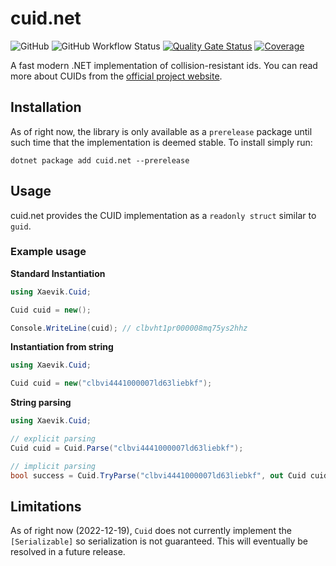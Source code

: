 # cuid.net

![GitHub](https://img.shields.io/github/license/xaevik/cuid.net?logo=github&style=flat) ![GitHub Workflow Status](https://img.shields.io/github/actions/workflow/status/xaevik/cuid.net/ci.yaml?branch=main&logo=github&style=flat) [![Quality Gate Status](https://sonarcloud.io/api/project_badges/measure?project=cuid.net&metric=alert_status)](https://sonarcloud.io/summary/new_code?id=cuid.net) [![Coverage](https://sonarcloud.io/api/project_badges/measure?project=cuid.net&metric=coverage)](https://sonarcloud.io/summary/new_code?id=cuid.net) 

A fast modern .NET implementation of collision-resistant ids. You can read more about CUIDs from the [official project website](https://usecuid.org/).

## Installation

As of right now, the library is only available as a `prerelease` package until such time that the implementation is deemed stable. To install simply run:

`dotnet package add cuid.net --prerelease` 

## Usage

cuid.net provides the CUID implementation as a `readonly struct` similar to `guid`. 

### Example usage

**Standard Instantiation**

```csharp
using Xaevik.Cuid;

Cuid cuid = new();

Console.WriteLine(cuid); // clbvht1pr000008mq75ys2hhz
```

**Instantiation from string**

```csharp
using Xaevik.Cuid;

Cuid cuid = new("clbvi4441000007ld63liebkf");
```

**String parsing**

```csharp
using Xaevik.Cuid;

// explicit parsing
Cuid cuid = Cuid.Parse("clbvi4441000007ld63liebkf");

// implicit parsing
bool success = Cuid.TryParse("clbvi4441000007ld63liebkf", out Cuid cuid);
```

## Limitations

As of right now (2022-12-19), `Cuid` does not currently implement the `[Serializable]` so serialization is not guaranteed. This will eventually be resolved in a future release.



